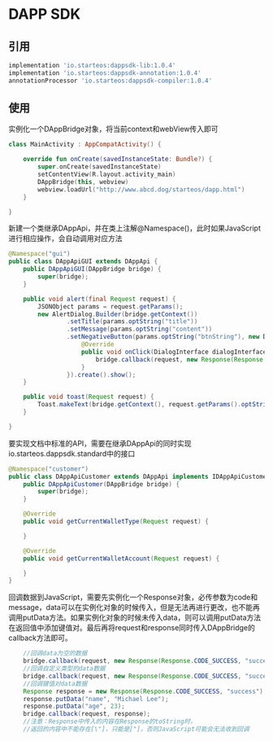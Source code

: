# DAPP SDK
## 引用
```gradle
implementation 'io.starteos:dappsdk-lib:1.0.4'
implementation 'io.starteos:dappsdk-annotation:1.0.4'
annotationProcessor 'io.starteos:dappsdk-compiler:1.0.4'
```
## 使用
实例化一个DAppBridge对象，将当前context和webView传入即可
```kotlin
class MainActivity : AppCompatActivity() {

    override fun onCreate(savedInstanceState: Bundle?) {
        super.onCreate(savedInstanceState)
        setContentView(R.layout.activity_main)
        DAppBridge(this, webview)
        webview.loadUrl("http://www.abcd.dog/starteos/dapp.html")
    }

}
```
新建一个类继承DAppApi，并在类上注解@Namespace()，此时如果JavaScript进行相应操作，会自动调用对应方法
```java
@Namespace("gui")
public class DAppApiGUI extends DAppApi {
    public DAppApiGUI(DAppBridge bridge) {
        super(bridge);
    }

    public void alert(final Request request) {
        JSONObject params = request.getParams();
        new AlertDialog.Builder(bridge.getContext())
                .setTitle(params.optString("title"))
                .setMessage(params.optString("content"))
                .setNegativeButton(params.optString("btnString"), new DialogInterface.OnClickListener() {
                    @Override
                    public void onClick(DialogInterface dialogInterface, int i) {
                        bridge.callback(request, new Response(Response.CODE_SUCCESS, "success"));
                    }
                }).create().show();
    }

    public void toast(Request request) {
        Toast.makeText(bridge.getContext(), request.getParams().optString("message"), Toast.LENGTH_SHORT).show();
    }

}
```
要实现文档中标准的API，需要在继承DAppApi的同时实现io.starteos.dappsdk.standard中的接口
```java
@Namespace("customer")
public class DAppApiCustomer extends DAppApi implements IDAppApiCustomer{
    public DAppApiCustomer(DAppBridge bridge) {
        super(bridge);
    }

    @Override
    public void getCurrentWalletType(Request request) {

    }

    @Override
    public void getCurrentWalletAccount(Request request) {

    }
}
```
回调数据到JavaScript，需要先实例化一个Response对象，必传参数为code和message，data可以在实例化对象的时候传入，但是无法再进行更改，也不能再调用putData方法。如果实例化对象的时候未传入data，则可以调用putData方法在返回值中添加键值对。最后再将request和response同时传入DAppBridge的callback方法即可。
```java
    //回调data为空的数据
    bridge.callback(request, new Response(Response.CODE_SUCCESS, "success"));
    //回调自定义类型的data数据
    bridge.callback(request, new Response(Response.CODE_SUCCESS, "success","this is a result"));
    //回调键值对data数据
    Response response = new Response(Response.CODE_SUCCESS, "success");
    response.putData("name", "Michael Lee");
    response.putData("age", 23);
    bridge.callback(request, response);
    //注意：Response中传入的内容在Response的toString时，
    //返回的内容中不能存在[\"]，只能是["]，否则JavaScript可能会无法收到回调
```